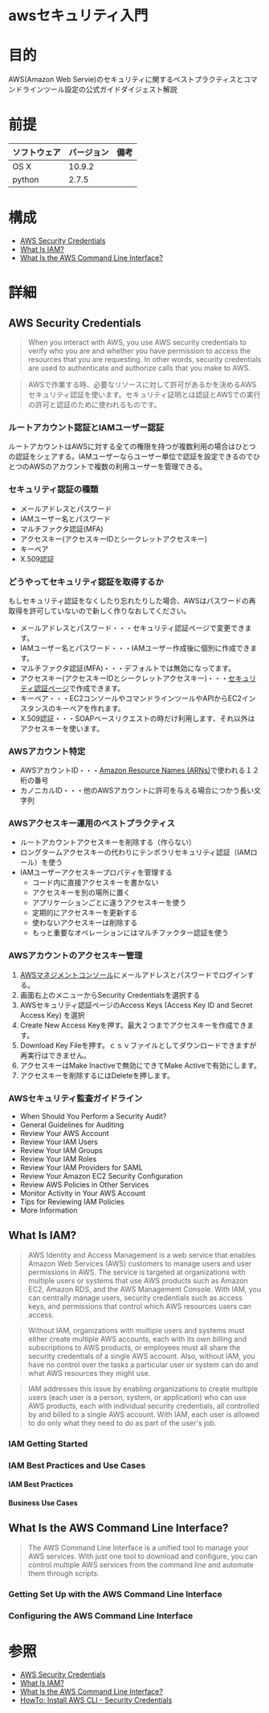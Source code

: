 awsセキュリティ入門
=========================

# 目的
AWS(Amazon Web Servie)のセキュリティに関するベストプラクティスとコマンドラインツール設定の公式ガイドダイジェスト解説

# 前提
| ソフトウェア   | バージョン   | 備考        |
|:---------------|:-------------|:------------|
| OS X           |10.9.2        |             |
| python         |2.7.5        |             |

# 構成
+ [AWS Security Credentials](#1)
+ [What Is IAM?](#2)
+ [What Is the AWS Command Line Interface?](#3)

# 詳細
## <a name="1">AWS Security Credentials</a>
>When you interact with AWS, you use AWS security credentials to verify who you are and whether you have permission to access the resources that you are requesting. In other words, security credentials are used to authenticate and authorize calls that you make to AWS.

>AWSで作業する時、必要なリソースに対して許可があるかを決めるAWSセキュリティ認証を使います。セキュリティ証明とは認証とAWSでの実行の許可と認証のために使われるものです。

### ルートアカウント認証とIAMユーザー認証
ルートアカウントはAWSに対する全ての権限を持つが複数利用の場合はひとつの認証をシェアする。IAMユーザーならユーザー単位で認証を設定できるのでひとつのAWSのアカウントで複数の利用ユーザーを管理できる。

### セキュリティ認証の種類
+ メールアドレスとパスワード
+ IAMユーザー名とパスワード
+ マルチファクタ認証(MFA)
+ アクセスキー(アクセスキーIDとシークレットアクセスキー)
+ キーペア
+ X.509認証

### どうやってセキュリティ認証を取得するか
もしセキュリティ認証をなくしたり忘れたりした場合、AWSはパスワードの再取得を許可していないので新しく作りなおしてください。

+ メールアドレスとパスワード・・・セキュリティ認証ページで変更できます。
+ IAMユーザー名とパスワード・・・IAMユーザー作成後に個別に作成できます。
+ マルチファクタ認証(MFA)・・・デフォルトでは無効になってます。
+ アクセスキー(アクセスキーIDとシークレットアクセスキー)・・・[セキュリティ認証ページ](https://console.aws.amazon.com/iam/home?#security_credential)で作成できます。
+ キーペア・・・EC2コンソールやコマンドラインツールやAPIからEC2インスタンスのキーペアを作れます。
+ X.509認証・・・SOAPベースリクエストの時だけ利用します、それ以外はアクセスキーを使います。

### AWSアカウント特定
+ AWSアカウントID・・・[Amazon Resource Names (ARNs)](http://docs.aws.amazon.com/general/latest/gr/aws-arns-and-namespaces.html)で使われる１２桁の番号
+ カノニカルID・・・他のAWSアカウントに許可を与える場合につかう長い文字列

### AWSアクセスキー運用のベストプラクティス
+ ルートアカウントアクセスキーを削除する（作らない）
+ ロングタームアクセスキーの代わりにテンポラリセキュリティ認証（IAMロール）を使う
+ IAMユーザーアクセスキープロパティを管理する
  + コード内に直接アクセスキーを書かない
  + アクセスキーを別の場所に置く
  + アプリケーションごとに違うアクセスキーを使う
  + 定期的にアクセスキーを更新する
  + 使わないアクセスキーは削除する
  + もっと重要なオペレーションにはマルチファクター認証を使う

### AWSアカウントのアクセスキー管理
1. [AWSマネジメントコンソール](https://console.aws.amazon.com/console/home)にメールアドレスとパスワードでログインする。
1. 画面右上のメニューからSecurity Credentialsを選択する
1. AWSセキュリティ認証ページのAccess Keys (Access Key ID and Secret Access Key) を選択
1. Create New Access Keyを押す。最大２つまでアクセスキーを作成できます。
1. Download Key Fileを押す。ｃｓｖファイルとしてダウンロードできますが再実行はできません。
1. アクセスキーはMake Inactiveで無効にできてMake Activeで有効にします。
1. アクセスキーを削除するにはDeleteを押します。

### AWSセキュリティ監査ガイドライン
+ When Should You Perform a Security Audit?
+ General Guidelines for Auditing
+ Review Your AWS Account
+ Review Your IAM Users
+ Review Your IAM Groups
+ Review Your IAM Roles
+ Review Your IAM Providers for SAML
+ Review Your Amazon EC2 Security Configuration
+ Review AWS Policies in Other Services
+ Monitor Activity in Your AWS Account
+ Tips for Reviewing IAM Policies
+ More Information

## <a name="2">What Is IAM?</a>
>AWS Identity and Access Management is a web service that enables Amazon Web Services (AWS) customers to manage users and user permissions in AWS. The service is targeted at organizations with multiple users or systems that use AWS products such as Amazon EC2, Amazon RDS, and the AWS Management Console. With IAM, you can centrally manage users, security credentials such as access keys, and permissions that control which AWS resources users can access.

>Without IAM, organizations with multiple users and systems must either create multiple AWS accounts, each with its own billing and subscriptions to AWS products, or employees must all share the security credentials of a single AWS account. Also, without IAM, you have no control over the tasks a particular user or system can do and what AWS resources they might use.

>IAM addresses this issue by enabling organizations to create multiple users (each user is a person, system, or application) who can use AWS products, each with individual security credentials, all controlled by and billed to a single AWS account. With IAM, each user is allowed to do only what they need to do as part of the user's job.

### IAM Getting Started
### IAM Best Practices and Use Cases
#### IAM Best Practices
#### Business Use Cases

## <a name="3">What Is the AWS Command Line Interface?</a>
>The AWS Command Line Interface is a unified tool to manage your AWS services. With just one tool to download and configure, you can control multiple AWS services from the command line and automate them through scripts.

### Getting Set Up with the AWS Command Line Interface
### Configuring the AWS Command Line Interface

# 参照
+ [AWS Security Credentials](http://docs.aws.amazon.com/general/latest/gr/aws-security-credentials.html)
+ [What Is IAM?](http://docs.aws.amazon.com/IAM/latest/UserGuide/IAM_Introduction.html)
+ [What Is the AWS Command Line Interface?](http://docs.aws.amazon.com/cli/latest/userguide/cli-chap-welcome.html)
+ [HowTo: Install AWS CLI - Security Credentials](http://www.dowdandassociates.com/blog/content/howto-install-aws-cli-security-credentials/)
